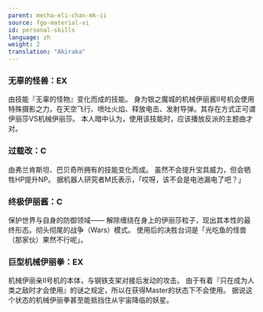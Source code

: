 ```yaml
---
parent: mecha-eli-chan-mk-ii
source: fgo-material-vi
id: personal-skills
language: zh
weight: 2
translation: "Akiraka"
---
```


### 无辜的怪兽：EX

由技能『无辜的怪物』变化而成的技能。
身为银之魔城的机械伊丽酱II号机会使用特殊摄影之力，在天空飞行、喷吐火焰、释放电击、发射导弹。其存在方式正可谓伊丽莎VS机械伊丽莎。
本人暗中认为，使用该技能时，应该播放反派的主题曲才对。

### 过载改：C

由弗兰肯斯坦、巴贝奇所拥有的技能变化而成。
虽然不会提升宝具威力，但会牺牲HP提升NP。
据机器人研究者M氏表示，「哎呀，该不会是电池漏电了吧？」

### 终极伊丽酱：C

保护世界与自身的防御领域——
解除缠绕在身上的伊丽莎粒子，现出其本性的最终形态。彻头彻尾的战争（Wars）模式。
使用后的决胜台词是「光吃鱼的怪兽（那家伙）果然不行呢」。

### 巨型机械伊丽拳：EX

机械伊丽亲II号机的本体，与钢铁支架对接后发动的攻击。
由于有着『只在成为人类之敌时才会使用』的谜之规定，所以在获得Master的状态下不会使用。
据说这个状态的机械伊丽拳甚至能抵挡住从宇宙降临的妖星。
